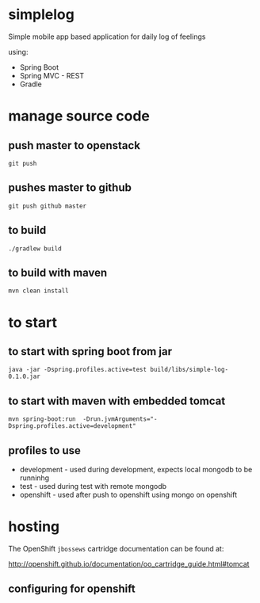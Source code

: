 # simplelog

Simple mobile app based application for daily log of feelings

using:
* Spring Boot
* Spring MVC - REST
* Gradle 

# manage source code

## push master to openstack

```
git push 
```

## pushes master to github

```
git push github master
```

## to build

```
./gradlew build
```

## to build with maven

```
mvn clean install
```

# to start 

## to start with spring boot from jar

```
java -jar -Dspring.profiles.active=test build/libs/simple-log-0.1.0.jar

```
## to start with maven with embedded tomcat

```
mvn spring-boot:run  -Drun.jvmArguments="-Dspring.profiles.active=development"
```

## profiles to use

* development - used during development, expects local mongodb to be runninhg
* test - used during test with remote mongodb
* openshift - used after push to openshift using mongo on openshift

# hosting

The OpenShift `jbossews` cartridge documentation can be found at:

http://openshift.github.io/documentation/oo_cartridge_guide.html#tomcat

## configuring for openshift



